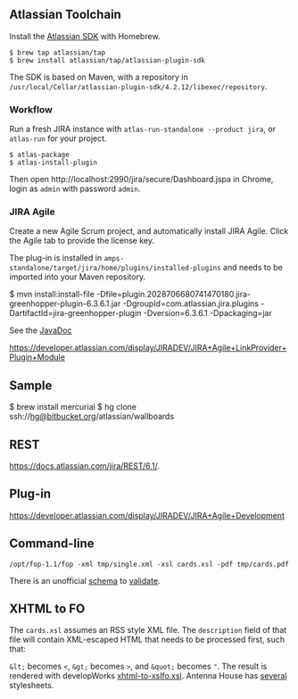 ## Atlassian Toolchain
Install the [Atlassian SDK](https://developer.atlassian.com/display/DOCS/Set+up+the+Atlassian+Plugin+SDK+and+Build+a+Project) with Homebrew.

    $ brew tap atlassian/tap
    $ brew install atlassian/tap/atlassian-plugin-sdk

The SDK is based on Maven, with a repository in `/usr/local/Cellar/atlassian-plugin-sdk/4.2.12/libexec/repository`.

### Workflow
Run a fresh JIRA instance with `atlas-run-standalone --product jira`, or `atlas-run` for your project.

    $ atlas-package
    $ atlas-install-plugin

Then open http://localhost:2990/jira/secure/Dashboard.jspa in Chrome, login as `admin` with password `admin`.

### JIRA Agile
Create a new Agile Scrum project, and automatically install JIRA Agile. Click the Agile tab to provide the license key.

The plug-in is installed in `amps-standalone/target/jira/home/plugins/installed-plugins` and needs to be imported into
your Maven repository.

  $ mvn install:install-file -Dfile=plugin.2028706680741470180.jira-greenhopper-plugin-6.3.6.1.jar -DgroupId=com.atlassian.jira.plugins -DartifactId=jira-greenhopper-plugin -Dversion=6.3.6.1 -Dpackaging=jar

See the [JavaDoc](https://docs.atlassian.com/greenhopper/6.3.6.1/)

https://developer.atlassian.com/display/JIRADEV/JIRA+Agile+LinkProvider+Plugin+Module

## Sample

  $ brew install mercurial
  $ hg clone ssh://hg@bitbucket.org/atlassian/wallboards

## REST
https://docs.atlassian.com/jira/REST/6.1/.

## Plug-in
https://developer.atlassian.com/display/JIRADEV/JIRA+Agile+Development

## Command-line

    /opt/fop-1.1/fop -xml tmp/single.xml -xsl cards.xsl -pdf tmp/cards.pdf

There is an unofficial [schema](http://svn.apache.org/viewvc/xmlgraphics/fop/trunk/src/foschema/fop.xsd?view=co) to [validate](http://xmlgraphics.apache.org/fop/fo.html#fo-validate).

## XHTML to FO
The `cards.xsl` assumes an RSS style XML file. The `description` field of that file will contain XML-escaped HTML that
needs to be processed first, such that:

`&lt;` becomes `<`, `&gt;` becomes `>`, and `&quot;` becomes `"`. The result is rendered with developWorks
[xhtml-to-xslfo.xsl](http://www.ibm.com/developerworks/library/x-xslfo2app/).
Antenna House has [several](http://www.antennahouse.com/XSLsample/XSLsample.htm) stylesheets.